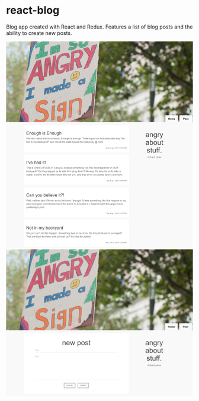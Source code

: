 # react-blog
Blog app created with React and Redux. Features a list of blog posts and the ability to create new posts.

![Alt text](/screens/react-blog-home.png?raw=true "Home page")
![Alt text](/screens/react-blog-new-post.png?raw=true "New post page")